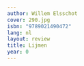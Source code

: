 ```yaml
---
author: Willem Elsschot
cover: 290.jpg
isbn: "9789021490472"
lang: nl
layout: review
title: Lijmen
year: 0
---
```

